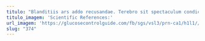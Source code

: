 ```yaml
---
titulo: "Blanditiis ars addo recusandae. Terebro sit spectaculum condico vere alioqui. Varius corporis animus."
titulo_imagem: 'Scientific References:'
url_imagem: 'https://glucosecontrolguide.com/fb/sgs/vsl3/prn-ca1/h1l1//images/refs.webp'
slug: "374"
---
```

